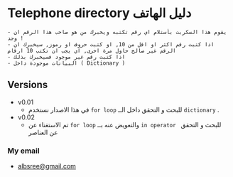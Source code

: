 # Telephone directory دليل الهاتف
    - يقوم هذا السكربت بأستلام اي رقم تكتبه ويخبرك من هو صاحب هذا الرقم ان وجد !
    - اذا كتبت رقم اكثر او اقل من 10, او كتبت حروف او رموز, سيخبرك ان الرقم غير صالح حاول مرة اخرى, اي يجب ان تكتب 10 ارقام
    - اذا كتبت رقم غير موجود فسيخبرك بذلك
    - البيانات موجودة داخل ( Dictionary )

## Versions
  * v0.01
    * في هذا الاصدار نستخدم `for loop` للبحث و التحقق داخل الــ `dictionary` .
  * v0.02
    * تم الاستغناء عن  `for loop` والتعويض عنه بــ `in operator `  للبحث و التحقق عن العناصر


### My email
  * albsree@gmail.com